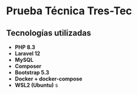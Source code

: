 # Prueba Técnica Tres-Tec

## Tecnologías utilizadas

-   **PHP 8.3**
-   **Laravel 12**
-   **MySQL**
-   **Composer**
-   **Bootstrap 5.3**
-   **Docker + docker-compose**
-   **WSL2 (Ubuntu)**
    s
